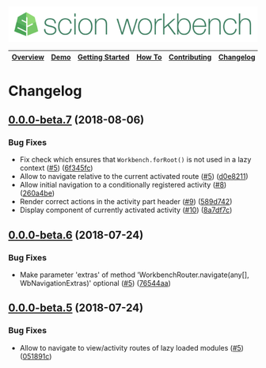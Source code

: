 ![SCION Workbench](/resources/site/logo/scion-workbench-banner.png)

[Overview][menu-overview] | [Demo][menu-demo] | [Getting&nbsp;Started][menu-getting-started] | [How&nbsp;To][menu-how-to] | [Contributing][menu-contributing] | [Changelog][menu-changelog] | [Sponsoring][menu-sponsoring] | [Links][menu-links]
|---|---|---|---|---|---|---|---|

# Changelog

<a name="0.0.0-beta.7"></a>
## [0.0.0-beta.7](https://github.com/SchweizerischeBundesbahnen/scion-workbench/compare/0.0.0-beta.6...0.0.0-beta.7) (2018-08-06)

### Bug Fixes

* Fix check which ensures that `Workbench.forRoot()` is not used in a lazy context ([#5](https://github.com/SchweizerischeBundesbahnen/scion-workbench/issues/5)) ([6f345fc](https://github.com/SchweizerischeBundesbahnen/scion-workbench/commit/6f345fc))
* Allow to navigate relative to the current activated route ([#5](https://github.com/SchweizerischeBundesbahnen/scion-workbench/issues/5)) ([d0e8211](https://github.com/SchweizerischeBundesbahnen/scion-workbench/commit/d0e8211))
* Allow initial navigation to a conditionally registered activity ([#8](https://github.com/SchweizerischeBundesbahnen/scion-workbench/issues/8)) ([260a4be](https://github.com/SchweizerischeBundesbahnen/scion-workbench/commit/260a4be))
* Render correct actions in the activity part header ([#9](https://github.com/SchweizerischeBundesbahnen/scion-workbench/issues/9)) ([589d742](https://github.com/SchweizerischeBundesbahnen/scion-workbench/commit/589d742))
* Display component of currently activated activity ([#10](https://github.com/SchweizerischeBundesbahnen/scion-workbench/issues/10)) ([8a7df7c](https://github.com/SchweizerischeBundesbahnen/scion-workbench/commit/8a7df7c))

<a name="0.0.0-beta.6"></a>
## [0.0.0-beta.6](https://github.com/SchweizerischeBundesbahnen/scion-workbench/compare/0.0.0-beta.5...0.0.0-beta.6) (2018-07-24)

### Bug Fixes

* Make parameter 'extras' of method 'WorkbenchRouter.navigate(any[], WbNavigationExtras)' optional ([#5](https://github.com/SchweizerischeBundesbahnen/scion-workbench/issues/5)) ([76544aa](https://github.com/SchweizerischeBundesbahnen/scion-workbench/commit/76544aa))

<a name="0.0.0-beta.5"></a>
## [0.0.0-beta.5](https://github.com/SchweizerischeBundesbahnen/scion-workbench/compare/0.0.0-beta.4...0.0.0-beta.5) (2018-07-24)

### Bug Fixes

* Allow to navigate to view/activity routes of lazy loaded modules ([#5](https://github.com/SchweizerischeBundesbahnen/scion-workbench/issues/5)) ([051891c](https://github.com/SchweizerischeBundesbahnen/scion-workbench/commit/051891c))

[menu-overview]: /README.md
[menu-demo]: https://blog.sbb.technology/scion-workbench-demo/#/(view.6:heatmap//view.5:person/79//view.4:person/39//view.3:person/15//view.2:person/38//view.1:person/66//activity:person-list)?viewgrid=eyJpZCI6MSwic2FzaDEiOlsidmlld3BhcnQuMSIsInZpZXcuMSIsInZpZXcuMiIsInZpZXcuMSJdLCJzYXNoMiI6eyJpZCI6Miwic2FzaDEiOlsidmlld3BhcnQuMiIsInZpZXcuMyIsInZpZXcuMyJdLCJzYXNoMiI6eyJpZCI6Mywic2FzaDEiOlsidmlld3BhcnQuNCIsInZpZXcuNiIsInZpZXcuNiJdLCJzYXNoMiI6WyJ2aWV3cGFydC4zIiwidmlldy40Iiwidmlldy40Iiwidmlldy41Il0sInNwbGl0dGVyIjowLjQ4NTk2MTEyMzExMDE1MTEsImhzcGxpdCI6ZmFsc2V9LCJzcGxpdHRlciI6MC41NTk0MjQzMjY4MzM3OTc1LCJoc3BsaXQiOnRydWV9LCJzcGxpdHRlciI6MC4zMjI2Mjc3MzcyMjYyNzczLCJoc3BsaXQiOmZhbHNlfQ%3D%3D
[menu-getting-started]: /resources/site/getting-started.md
[menu-how-to]: /resources/site/how-to.md
[menu-contributing]: /CONTRIBUTING.md
[menu-changelog]: /resources/site/changelog.md
[menu-sponsoring]: /resources/site/sponsors.md
[menu-links]: /resources/site/links.md

